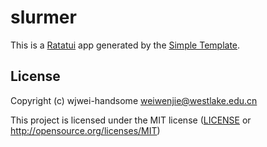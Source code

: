 # slurmer

This is a [Ratatui] app generated by the [Simple Template].

[Ratatui]: https://ratatui.rs
[Simple Template]: https://github.com/ratatui/templates/tree/main/simple

## License

Copyright (c) wjwei-handsome <weiwenjie@westlake.edu.cn>

This project is licensed under the MIT license ([LICENSE] or <http://opensource.org/licenses/MIT>)

[LICENSE]: ./LICENSE

